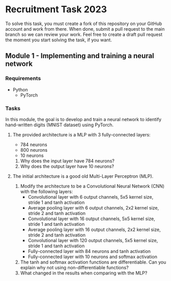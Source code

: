 # Recruitment Task 2023

To solve this task, you must create a fork of this repository on your GitHub account and work from there. When done, submit a pull request to the main branch so we can review your work. Feel free to create a draft pull request the moment you start solving the task, if you want.

## Module 1 - Implementing and training a neural network

### Requirements

- Python
    - PyTorch

### Tasks

In this module, the goal is to develop and train a neural network to identify hand-written digits (MNIST dataset) using PyTorch.

1. The provided architecture is a MLP with 3 fully-connected layers:
    - 784 neurons
    - 800 neurons
    - 10 neurons
    1. Why does the input layer have 784 neurons?
    2. Why does the output layer have 10 neurons?

2. The initial architecture is a good old Multi-Layer Perceptron (MLP). 
    1. Modify the architecture to be a Convolutional Neural Network (CNN) with the following layers:
        - Convolutional layer with 6 output channels, 5x5 kernel size, stride 1 and tanh activation
        - Average pooling layer with 6 output channels, 2x2 kernel size, stride 2 and tanh activation
        - Convolutional layer with 16 output channels, 5x5 kernel size, stride 1 and tanh activation
        - Average pooling layer with 16 output channels, 2x2 kernel size, stride 2 and tanh activation
        - Convolutional layer with 120 output channels, 5x5 kernel size, stride 1 and tanh activation
        - Fully-connected layer with 84 neurons and tanh activation
        - Fully-connected layer with 10 neurons and softmax activation
    2. The tanh and softmax activation functions are differentiable. Can you explain why not using non-differentiable functions?
    3. What changed in the results when comparing with the MLP?